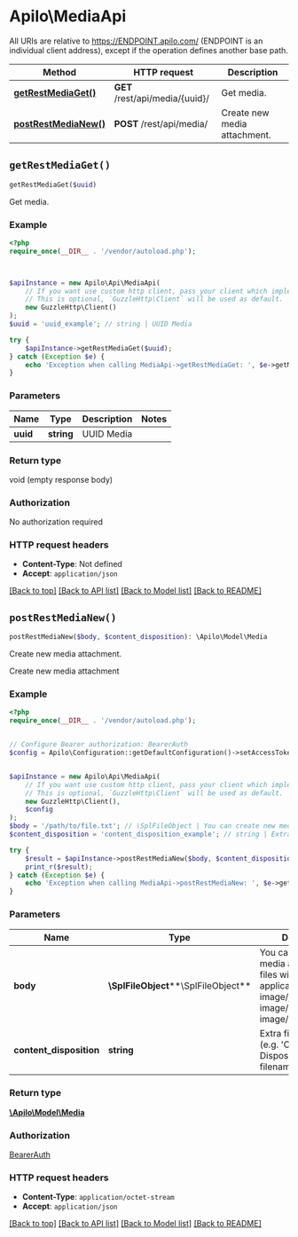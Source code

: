 # Apilo\MediaApi

All URIs are relative to https://ENDPOINT.apilo.com/ (ENDPOINT is an individual client address), except if the operation defines another base path.

| Method | HTTP request | Description |
| ------------- | ------------- | ------------- |
| [**getRestMediaGet()**](MediaApi.md#getRestMediaGet) | **GET** /rest/api/media/{uuid}/ | Get media. |
| [**postRestMediaNew()**](MediaApi.md#postRestMediaNew) | **POST** /rest/api/media/ | Create new media attachment. |


## `getRestMediaGet()`

```php
getRestMediaGet($uuid)
```

Get media.

### Example

```php
<?php
require_once(__DIR__ . '/vendor/autoload.php');



$apiInstance = new Apilo\Api\MediaApi(
    // If you want use custom http client, pass your client which implements `GuzzleHttp\ClientInterface`.
    // This is optional, `GuzzleHttp\Client` will be used as default.
    new GuzzleHttp\Client()
);
$uuid = 'uuid_example'; // string | UUID Media

try {
    $apiInstance->getRestMediaGet($uuid);
} catch (Exception $e) {
    echo 'Exception when calling MediaApi->getRestMediaGet: ', $e->getMessage(), PHP_EOL;
}
```

### Parameters

| Name | Type | Description  | Notes |
| ------------- | ------------- | ------------- | ------------- |
| **uuid** | **string**| UUID Media | |

### Return type

void (empty response body)

### Authorization

No authorization required

### HTTP request headers

- **Content-Type**: Not defined
- **Accept**: `application/json`

[[Back to top]](#) [[Back to API list]](../../README.md#endpoints)
[[Back to Model list]](../../README.md#models)
[[Back to README]](../../README.md)

## `postRestMediaNew()`

```php
postRestMediaNew($body, $content_disposition): \Apilo\Model\Media
```

Create new media attachment.

Create new media attachment

### Example

```php
<?php
require_once(__DIR__ . '/vendor/autoload.php');


// Configure Bearer authorization: BearerAuth
$config = Apilo\Configuration::getDefaultConfiguration()->setAccessToken('YOUR_ACCESS_TOKEN');


$apiInstance = new Apilo\Api\MediaApi(
    // If you want use custom http client, pass your client which implements `GuzzleHttp\ClientInterface`.
    // This is optional, `GuzzleHttp\Client` will be used as default.
    new GuzzleHttp\Client(),
    $config
);
$body = '/path/to/file.txt'; // \SplFileObject | You can create new media attachment for files with type application/pdf, image/jpeg, image/png, image/gif, image/webp
$content_disposition = 'content_disposition_example'; // string | Extra file parameters (e.g. 'Content-Disposition: filename=invoice.pdf')

try {
    $result = $apiInstance->postRestMediaNew($body, $content_disposition);
    print_r($result);
} catch (Exception $e) {
    echo 'Exception when calling MediaApi->postRestMediaNew: ', $e->getMessage(), PHP_EOL;
}
```

### Parameters

| Name | Type | Description  | Notes |
| ------------- | ------------- | ------------- | ------------- |
| **body** | **\SplFileObject****\SplFileObject**| You can create new media attachment for files with type application/pdf, image/jpeg, image/png, image/gif, image/webp | |
| **content_disposition** | **string**| Extra file parameters (e.g. &#39;Content-Disposition: filename&#x3D;invoice.pdf&#39;) | [optional] |

### Return type

[**\Apilo\Model\Media**](../Model/Media.md)

### Authorization

[BearerAuth](../../README.md#BearerAuth)

### HTTP request headers

- **Content-Type**: `application/octet-stream`
- **Accept**: `application/json`

[[Back to top]](#) [[Back to API list]](../../README.md#endpoints)
[[Back to Model list]](../../README.md#models)
[[Back to README]](../../README.md)
